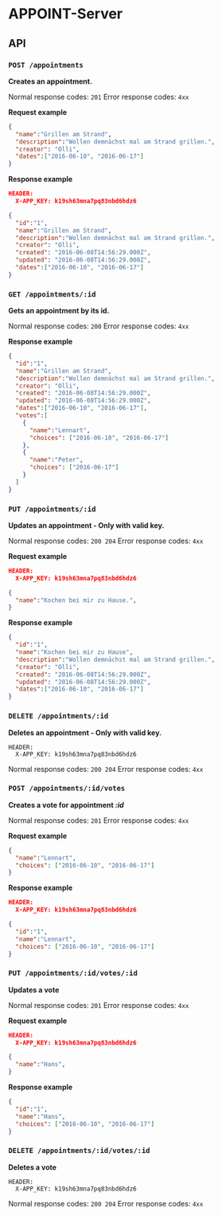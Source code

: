 # APPOINT-Server

## API

### `POST /appointments`

**Creates an appointment.**

Normal response codes: `201`
Error response codes: `4xx`

**Request example**
```json
{
  "name":"Grillen am Strand",
  "description":"Wollen demnächst mal am Strand grillen.",
  "creator": "Olli",
  "dates":["2016-06-10", "2016-06-17"]
}
```

**Response example**
```json
HEADER:
  X-APP_KEY: k19sh63mna7pq83nbd6hdz6

{
  "id":"1",
  "name":"Grillen am Strand",
  "description":"Wollen demnächst mal am Strand grillen.",
  "creator": "Olli",
  "created": "2016-06-08T14:56:29.000Z",
  "updated": "2016-06-08T14:56:29.000Z",
  "dates":["2016-06-10", "2016-06-17"]
}
```

### `GET /appointments/:id`

**Gets an appointment by its id.**

Normal response codes: `200`
Error response codes: `4xx`

**Response example**
```json
{
  "id":"1",
  "name":"Grillen am Strand",
  "description":"Wollen demnächst mal am Strand grillen.",
  "creator": "Olli",
  "created": "2016-06-08T14:56:29.000Z",
  "updated": "2016-06-08T14:56:29.000Z",
  "dates":["2016-06-10", "2016-06-17"],
  "votes":[
    {
      "name":"Lennart",
      "choices": ["2016-06-10", "2016-06-17"]
    },
    {
      "name":"Peter",
      "choices": ["2016-06-17"]
    }
  ]
}
```

### `PUT /appointments/:id`

**Updates an appointment - Only with valid key.**

Normal response codes: `200 204`
Error response codes: `4xx`

**Request example**
```json
HEADER:
  X-APP_KEY: k19sh63mna7pq83nbd6hdz6

{
  "name":"Kochen bei mir zu Hause.",
}
```

**Response example**
```json
{
  "id":"1",
  "name":"Kochen bei mir zu Hause",
  "description":"Wollen demnächst mal am Strand grillen.",
  "creator": "Olli",
  "created": "2016-06-08T14:56:29.000Z",
  "updated": "2016-06-08T14:56:29.000Z",
  "dates":["2016-06-10", "2016-06-17"]
}
```

### `DELETE /appointments/:id`

**Deletes an appointment - Only with valid key.**

```
HEADER:
  X-APP_KEY: k19sh63mna7pq83nbd6hdz6
```

Normal response codes: `200 204`
Error response codes: `4xx`

### `POST /appointments/:id/votes`

**Creates a vote for appointment *:id***

Normal response codes: `201`
Error response codes: `4xx`

**Request example**
```json
{
  "name":"Lennart",
  "choices": ["2016-06-10", "2016-06-17"]
}
```

**Response example**
```json
HEADER:
  X-APP_KEY: k19sh63mna7pq83nbd6hdz6

{
  "id":"1",
  "name":"Lennart",
  "choices": ["2016-06-10", "2016-06-17"]
}
```

### `PUT /appointments/:id/votes/:id`

**Updates a vote**

Normal response codes: `201`
Error response codes: `4xx`

**Request example**
```json
HEADER:
  X-APP_KEY: k19sh63mna7pq83nbd6hdz6

{
  "name":"Hans",
}
```

**Response example**
```json
{
  "id":"1",
  "name":"Hans",
  "choices": ["2016-06-10", "2016-06-17"]
}
```

### `DELETE /appointments/:id/votes/:id`

**Deletes a vote**

```
HEADER:
  X-APP_KEY: k19sh63mna7pq83nbd6hdz6
```

Normal response codes: `200 204`
Error response codes: `4xx`
